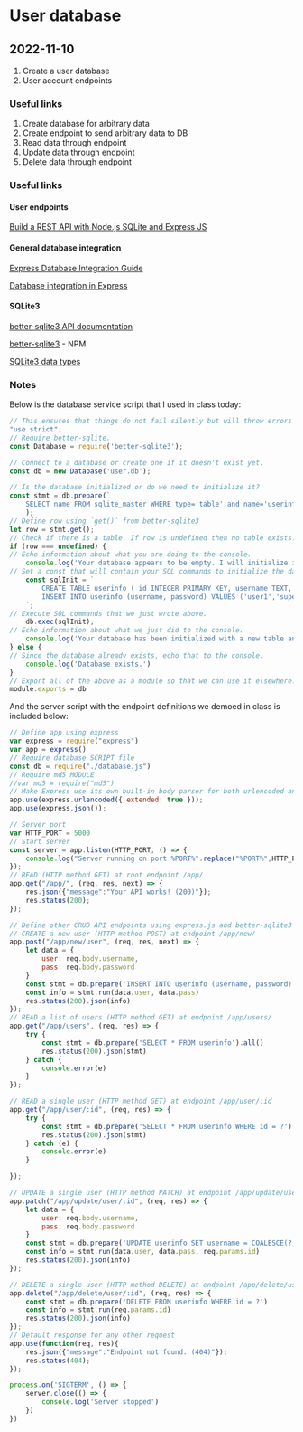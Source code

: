 # User database

## 2022-11-10

1. Create a user database
2. User account endpoints

### Useful links

1. Create database for arbitrary data
2. Create endpoint to send arbitrary data to DB
3. Read data through endpoint
3. Update data through endpoint
4. Delete data through endpoint

### Useful links

#### User endpoints

[Build a REST API with Node.js SQLite and Express JS](https://developerhowto.com/2018/12/29/build-a-rest-api-with-node-js-and-express-js/)

#### General database integration

[Express Database Integration Guide](https://expressjs.com/en/guide/database-integration.html)

[Database integration in Express](https://www.geeksforgeeks.org/database-integration-in-express-js/)

#### SQLite3

[better-sqlite3 API documentation](https://github.com/JoshuaWise/better-sqlite3/blob/master/docs/api.md)

[better-sqlite3](https://www.npmjs.com/package/better-sqlite3) - NPM

[SQLite3 data types](https://www.sqlite.org/datatype3.html)

### Notes

Below is the database service script that I used in class today:

```database.js
// This ensures that things do not fail silently but will throw errors instead.
"use strict";
// Require better-sqlite.
const Database = require('better-sqlite3');

// Connect to a database or create one if it doesn't exist yet.
const db = new Database('user.db');

// Is the database initialized or do we need to initialize it?
const stmt = db.prepare(`
    SELECT name FROM sqlite_master WHERE type='table' and name='userinfo';`
    );
// Define row using `get()` from better-sqlite3
let row = stmt.get();
// Check if there is a table. If row is undefined then no table exists.
if (row === undefined) {
// Echo information about what you are doing to the console.
    console.log('Your database appears to be empty. I will initialize it now.');
// Set a const that will contain your SQL commands to initialize the database.
    const sqlInit = `
        CREATE TABLE userinfo ( id INTEGER PRIMARY KEY, username TEXT, password TEXT );
        INSERT INTO userinfo (username, password) VALUES ('user1','supersecurepassword'),('test','anotherpassword');
    `;
// Execute SQL commands that we just wrote above.
    db.exec(sqlInit);
// Echo information about what we just did to the console.
    console.log('Your database has been initialized with a new table and two entries containing a username and password.');
} else {
// Since the database already exists, echo that to the console.
    console.log('Database exists.')
}
// Export all of the above as a module so that we can use it elsewhere.
module.exports = db
```

And the server script with the endpoint definitions we demoed in class is included below:

```server.js
// Define app using express
var express = require("express")
var app = express()
// Require database SCRIPT file
const db = require("./database.js")
// Require md5 MODULE
//var md5 = require("md5")
// Make Express use its own built-in body parser for both urlencoded and JSON body data.
app.use(express.urlencoded({ extended: true }));
app.use(express.json());

// Server port
var HTTP_PORT = 5000 
// Start server
const server = app.listen(HTTP_PORT, () => {
    console.log("Server running on port %PORT%".replace("%PORT%",HTTP_PORT))
});
// READ (HTTP method GET) at root endpoint /app/
app.get("/app/", (req, res, next) => {
    res.json({"message":"Your API works! (200)"});
	res.status(200);
});

// Define other CRUD API endpoints using express.js and better-sqlite3
// CREATE a new user (HTTP method POST) at endpoint /app/new/
app.post("/app/new/user", (req, res, next) => {
    let data = {
        user: req.body.username,
        pass: req.body.password
    }
    const stmt = db.prepare('INSERT INTO userinfo (username, password) VALUES (?, ?)')
    const info = stmt.run(data.user, data.pass)
    res.status(200).json(info)
});
// READ a list of users (HTTP method GET) at endpoint /app/users/
app.get("/app/users", (req, res) => {	
    try {
        const stmt = db.prepare('SELECT * FROM userinfo').all()
        res.status(200).json(stmt)
    } catch {
        console.error(e)
    }
});

// READ a single user (HTTP method GET) at endpoint /app/user/:id
app.get("/app/user/:id", (req, res) => {
    try {
        const stmt = db.prepare('SELECT * FROM userinfo WHERE id = ?').get(req.params.id);
        res.status(200).json(stmt)
    } catch (e) {
        console.error(e)
    }

});

// UPDATE a single user (HTTP method PATCH) at endpoint /app/update/user/:id
app.patch("/app/update/user/:id", (req, res) => {
    let data = {
        user: req.body.username,
        pass: req.body.password
    }
    const stmt = db.prepare('UPDATE userinfo SET username = COALESCE(?,username), password = COALESCE(?,password) WHERE id = ?')
    const info = stmt.run(data.user, data.pass, req.params.id)
    res.status(200).json(info)
});

// DELETE a single user (HTTP method DELETE) at endpoint /app/delete/user/:id
app.delete("/app/delete/user/:id", (req, res) => {
    const stmt = db.prepare('DELETE FROM userinfo WHERE id = ?')
    const info = stmt.run(req.params.id)
    res.status(200).json(info)
});
// Default response for any other request
app.use(function(req, res){
	res.json({"message":"Endpoint not found. (404)"});
    res.status(404);
});

process.on('SIGTERM', () => {
    server.close(() => {
        console.log('Server stopped')
    })
})
```
